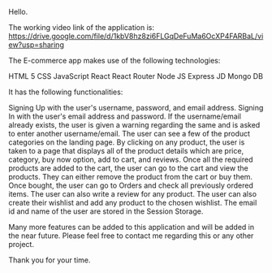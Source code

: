 Hello.

The working video link of the application is: https://drive.google.com/file/d/1kbV8hz8zi6FLGqDeFuMa6OcXP4FARBaL/view?usp=sharing

The E-commerce app makes use of the following technologies:

HTML 5
CSS
JavaScript
React
React Router
Node JS
Express JD
Mongo DB

It has the following functionalities:

Signing Up with the user's username, password, and email address.
Signing In with the user's email address and password.
If the username/email already exists, the user is given a warning regarding the same and is asked to enter another username/email.
The user can see a few of the product categories on the landing page.
By  clicking on any product, the user is taken to a page that displays all of the product details which are price, category, buy now option, add to cart, and reviews. 
Once all the required products are added to the cart, the user can go to the cart and view the products.
They can either remove the product from the cart or buy them.
Once bought, the user can go to Orders and check all previously ordered items.
The user can also write a review for any product.
The user can also create their wishlist and add any product to the chosen wishlist.
The email id and name of the user are stored in the Session Storage.


Many more features can be added to this application and will be added in the near future. Please feel free to contact me regarding this or any other project.

Thank you for your time.
